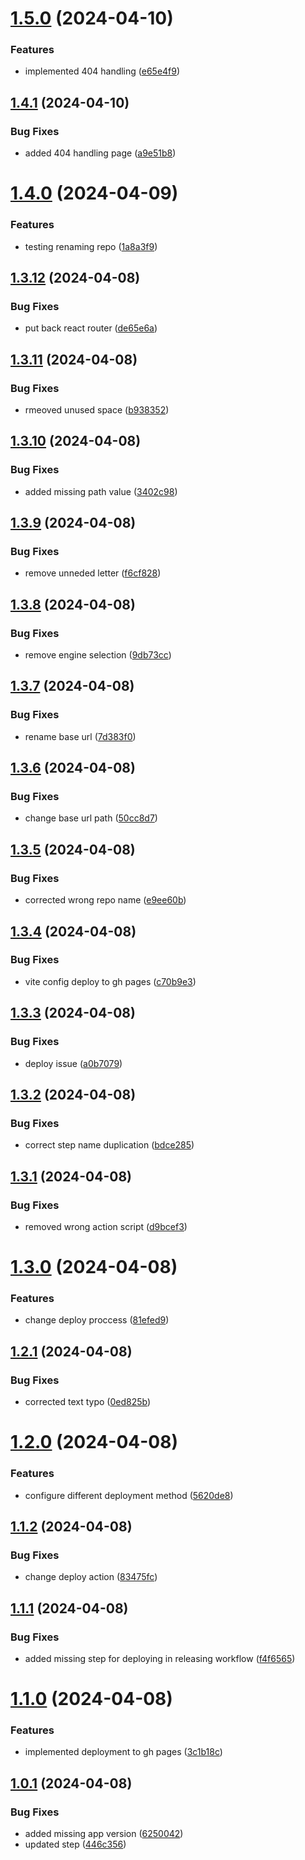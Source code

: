# [1.5.0](https://github.com/cesarj41/cesarj41.github.io/compare/v1.4.1...v1.5.0) (2024-04-10)


### Features

* implemented 404 handling ([e65e4f9](https://github.com/cesarj41/cesarj41.github.io/commit/e65e4f9f36584fb1a51ae82e6a8f7c7fdaa52cbf))

## [1.4.1](https://github.com/cesarj41/cesarj41.github.io/compare/v1.4.0...v1.4.1) (2024-04-10)


### Bug Fixes

* added 404 handling page ([a9e51b8](https://github.com/cesarj41/cesarj41.github.io/commit/a9e51b8ad9f95db327a3b2017e40e6ab1b3443b7))

# [1.4.0](https://github.com/cesarj41/cesarj41.github.io/compare/v1.3.12...v1.4.0) (2024-04-09)


### Features

* testing renaming repo ([1a8a3f9](https://github.com/cesarj41/cesarj41.github.io/commit/1a8a3f908567cee0e7df97bed01254537cb768ea))

## [1.3.12](https://github.com/cesarj41/portfolio_monorepo/compare/v1.3.11...v1.3.12) (2024-04-08)


### Bug Fixes

* put back react router ([de65e6a](https://github.com/cesarj41/portfolio_monorepo/commit/de65e6a2f0cf621830d5951752a653c312adf819))

## [1.3.11](https://github.com/cesarj41/portfolio_monorepo/compare/v1.3.10...v1.3.11) (2024-04-08)


### Bug Fixes

* rmeoved unused space ([b938352](https://github.com/cesarj41/portfolio_monorepo/commit/b938352e7552d080849791ec88a866a907807ffd))

## [1.3.10](https://github.com/cesarj41/portfolio_monorepo/compare/v1.3.9...v1.3.10) (2024-04-08)


### Bug Fixes

* added missing path value ([3402c98](https://github.com/cesarj41/portfolio_monorepo/commit/3402c98799d70317e9818ab74c9fe8a4f9ef1b54))

## [1.3.9](https://github.com/cesarj41/portfolio_monorepo/compare/v1.3.8...v1.3.9) (2024-04-08)


### Bug Fixes

* remove unneded letter ([f6cf828](https://github.com/cesarj41/portfolio_monorepo/commit/f6cf8286a3ae53b439a5a0bda706aea1a2bb1b81))

## [1.3.8](https://github.com/cesarj41/portfolio_monorepo/compare/v1.3.7...v1.3.8) (2024-04-08)


### Bug Fixes

* remove engine selection ([9db73cc](https://github.com/cesarj41/portfolio_monorepo/commit/9db73ccf2f0cf3e8fb9a281433c70f507f8fc005))

## [1.3.7](https://github.com/cesarj41/portfolio_monorepo/compare/v1.3.6...v1.3.7) (2024-04-08)


### Bug Fixes

* rename base url ([7d383f0](https://github.com/cesarj41/portfolio_monorepo/commit/7d383f05ed31d1d0e4e1f7bd94e02f64593703ee))

## [1.3.6](https://github.com/cesarj41/portfolio_monorepo/compare/v1.3.5...v1.3.6) (2024-04-08)


### Bug Fixes

* change base url path ([50cc8d7](https://github.com/cesarj41/portfolio_monorepo/commit/50cc8d736a8a9b62f7ea2d8deb9fb594092ee8a7))

## [1.3.5](https://github.com/cesarj41/portfolio_monorepo/compare/v1.3.4...v1.3.5) (2024-04-08)


### Bug Fixes

* corrected wrong repo name ([e9ee60b](https://github.com/cesarj41/portfolio_monorepo/commit/e9ee60bea68c73222b873fdeb0997c62ee4c2849))

## [1.3.4](https://github.com/cesarj41/portfolio_monorepo/compare/v1.3.3...v1.3.4) (2024-04-08)


### Bug Fixes

* vite config deploy to gh pages ([c70b9e3](https://github.com/cesarj41/portfolio_monorepo/commit/c70b9e3931d173a6363c66b5c875329e870241a0))

## [1.3.3](https://github.com/cesarj41/portfolio_monorepo/compare/v1.3.2...v1.3.3) (2024-04-08)


### Bug Fixes

* deploy issue ([a0b7079](https://github.com/cesarj41/portfolio_monorepo/commit/a0b70790d0799d93509047fa199acd9e646d7da1))

## [1.3.2](https://github.com/cesarj41/portfolio_monorepo/compare/v1.3.1...v1.3.2) (2024-04-08)


### Bug Fixes

* correct step name duplication ([bdce285](https://github.com/cesarj41/portfolio_monorepo/commit/bdce285e907c6a17710ce2456ac557832a5d5516))

## [1.3.1](https://github.com/cesarj41/portfolio_monorepo/compare/v1.3.0...v1.3.1) (2024-04-08)


### Bug Fixes

* removed wrong action script ([d9bcef3](https://github.com/cesarj41/portfolio_monorepo/commit/d9bcef30c153afa12ccf4c016405b5eff0e61b56))

# [1.3.0](https://github.com/cesarj41/portfolio_monorepo/compare/v1.2.1...v1.3.0) (2024-04-08)


### Features

* change deploy proccess ([81efed9](https://github.com/cesarj41/portfolio_monorepo/commit/81efed9f8a4b44af7c8d73612b0e10e90dd4fea9))

## [1.2.1](https://github.com/cesarj41/portfolio_monorepo/compare/v1.2.0...v1.2.1) (2024-04-08)


### Bug Fixes

* corrected text typo ([0ed825b](https://github.com/cesarj41/portfolio_monorepo/commit/0ed825b1b65282ca47984f3f3d7b2cd1752cfb45))

# [1.2.0](https://github.com/cesarj41/portfolio_monorepo/compare/v1.1.2...v1.2.0) (2024-04-08)


### Features

* configure different deployment method ([5620de8](https://github.com/cesarj41/portfolio_monorepo/commit/5620de8083b5078b9bd78111b513696e685ed7d1))

## [1.1.2](https://github.com/cesarj41/portfolio_monorepo/compare/v1.1.1...v1.1.2) (2024-04-08)


### Bug Fixes

* change deploy action ([83475fc](https://github.com/cesarj41/portfolio_monorepo/commit/83475fc19a084e2b3936b0dd0c8fbb2140e7f4af))

## [1.1.1](https://github.com/cesarj41/portfolio_monorepo/compare/v1.1.0...v1.1.1) (2024-04-08)


### Bug Fixes

* added missing step for deploying in releasing workflow ([f4f6565](https://github.com/cesarj41/portfolio_monorepo/commit/f4f656554c6edbabd5267a683330f2be9273053e))

# [1.1.0](https://github.com/cesarj41/portfolio_monorepo/compare/v1.0.1...v1.1.0) (2024-04-08)


### Features

* implemented deployment to gh pages ([3c1b18c](https://github.com/cesarj41/portfolio_monorepo/commit/3c1b18c50cad682da27dcd761338e7516c3171dd))

## [1.0.1](https://github.com/cesarj41/portfolio_monorepo/compare/v1.0.0...v1.0.1) (2024-04-08)


### Bug Fixes

* added missing app version ([6250042](https://github.com/cesarj41/portfolio_monorepo/commit/62500423457facf931c6d9b8649ee4bd01f1bb33))
* updated step ([446c356](https://github.com/cesarj41/portfolio_monorepo/commit/446c3563e1c99103b29cc2e325b018094dbd24da))
